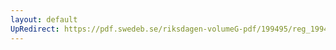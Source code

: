 ```yaml
---
layout: default
UpRedirect: https://pdf.swedeb.se/riksdagen-volumeG-pdf/199495/reg_199495_JoU/reg_199495_JoU_0003.pdf
---
```

